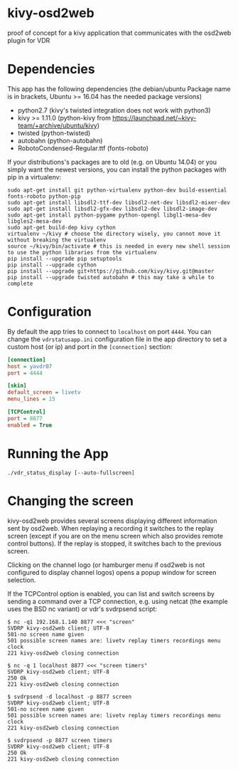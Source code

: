 # kivy-osd2web
proof of concept for a kivy application that communicates with the osd2web plugin for VDR

# Dependencies
This app has the following dependencies (the debian/ubuntu Package name is in brackets, Ubuntu >= 16.04 has the needed package versions)
 - python2.7 (kivy's twisted integration does not work with python3)
 - kivy >= 1.11.0 (python-kivy from https://launchpad.net/~kivy-team/+archive/ubuntu/kivy)
 - twisted (python-twisted)
 - autobahn (python-autobahn)
 - RobotoCondensed-Regular.ttf (fonts-roboto)
 
 If your distributions's packages are to old (e.g. on Ubuntu 14.04) or you simply want the newest versions, you can install the python packages with pip in a virtualenv:
 
 ```
sudo apt-get install git python-virtualenv python-dev build-essential fonts-roboto python-pip
sudo apt-get install libsdl2-ttf-dev libsdl2-net-dev libsdl2-mixer-dev
sudo apt-get install libsdl2-gfx-dev libsdl2-dev libsdl2-image-dev
sudo apt-get install python-pygame python-opengl libgl1-mesa-dev libgles2-mesa-dev
sudo apt-get build-dep kivy cython
virtualenv ~/kivy # choose the directory wisely, you cannot move it without breaking the virtualenv
source ~/kivy/bin/activate # this is needed in every new shell session to use the python libraries from the virtualenv
pip install --upgrade pip setuptools
pip install --upgrade cython
pip install --upgrade git+https://github.com/kivy/kivy.git@master
pip install --upgrade twisted autobahn # this may take a while to complete
 ```

# Configuration
By default the app tries to connect to `localhost` on port `4444`.
You can change the `vdrstatusapp.ini` configuration file in the app directory to set a custom host (or ip) and port in the `[connection]` section:

```ini
[connection]
host = yavdr07
port = 4444

[skin]
default_screen = livetv
menu_lines = 15

[TCPControl]
port = 8877
enabled = True
```
# Running the App

```
./vdr_status_display [--auto-fullscreen]
```

# Changing the screen
kivy-osd2web provides several screens displaying different information sent by osd2web. When replaying a recording it switches to the replay screen (except if you are on the menu screen which also provides remote control buttons). If the replay is stopped, it switches bach to the previous screen.

Clicking on the channel logo (or hamburger menu if osd2web is not configured to display channel logos) opens a popup window for screen selection.

If the TCPControl option is enabled, you can list and switch screens by sending a command over a TCP connection, e.g. using netcat (the example uses the BSD nc variant) or vdr's svdrpsend script:
```
$ nc -q1 192.168.1.140 8877 <<< "screen"
SVDRP kivy-osd2web client; UTF-8
501-no screen name given
501 possible screen names are: livetv replay timers recordings menu clock
221 kivy-osd2web closing connection

$ nc -q 1 localhost 8877 <<< "screen timers"
SVDRP kivy-osd2web client; UTF-8
250 Ok
221 kivy-osd2web closing connection

$ svdrpsend -d localhost -p 8877 screen                                                                   
SVDRP kivy-osd2web client; UTF-8
501-no screen name given
501 possible screen names are: livetv replay timers recordings menu clock
221 kivy-osd2web closing connection

$ svdrpsend -p 8877 screen timers                                                                
SVDRP kivy-osd2web client; UTF-8
250 Ok
221 kivy-osd2web closing connection


```
